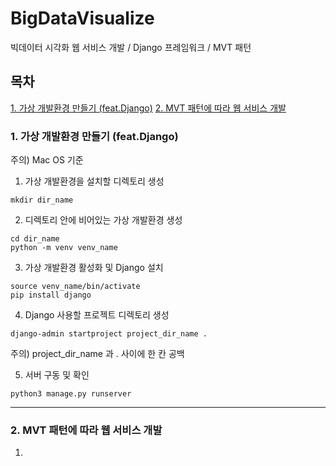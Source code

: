 # BigDataVisualize

빅데이터 시각화 웹 서비스 개발 / Django 프레임워크 / MVT 패턴

## 목차
[1. 가상 개발환경 만들기 (feat.Django)](https://github.com/KaJaeHyeob/BigDataVisualize#1-%EA%B0%80%EC%83%81-%EA%B0%9C%EB%B0%9C%ED%99%98%EA%B2%BD-%EB%A7%8C%EB%93%A4%EA%B8%B0-featdjango)
[2. MVT 패턴에 따라 웹 서비스 개발](https://github.com/KaJaeHyeob/BigDataVisualize#2-mvt-%ED%8C%A8%ED%84%B4%EC%97%90-%EB%94%B0%EB%9D%BC-%EC%9B%B9-%EC%84%9C%EB%B9%84%EC%8A%A4-%EA%B0%9C%EB%B0%9C)

### 1. 가상 개발환경 만들기 (feat.Django)
주의) Mac OS 기준

1) 가상 개발환경을 설치할 디렉토리 생성
```
mkdir dir_name
```

2) 디렉토리 안에 비어있는 가상 개발환경 생성
```
cd dir_name
python -m venv venv_name
```

3) 가상 개발환경 활성화 및 Django 설치
```
source venv_name/bin/activate
pip install django
```

4) Django 사용할 프로젝트 디렉토리 생성
```
django-admin startproject project_dir_name . 
```
주의) project_dir_name 과 . 사이에 한 칸 공백

5) 서버 구동 및 확인
```
python3 manage.py runserver
```

-----

### 2. MVT 패턴에 따라 웹 서비스 개발

1) 

